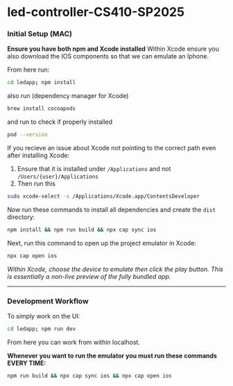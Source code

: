 # led-controller-CS410-SP2025

### Initial Setup (MAC)

**Ensure you have both npm and Xcode installed**
Within Xcode ensure you also download the IOS components so that we can emulate an Iphone.

From here run:

```bash
cd ledapp; npm install
```

also run (dependency manager for Xcode) 
```bash
brew install cocoapods
```
and run to check if properly installed
```bash
pod --version
```

If you recieve an issue about Xcode not pointing to the correct path even after installing Xcode:
1. Ensure that it is installed under `/Applications` and not `/Users/{user}/Applications`
2. Then run this 
```bash
sudo xcode-select -s /Applications/Xcode.app/ContentsDeveloper
```

Now run these commands to install all dependencies and create the `dist` directory:

```bash
npm install && npm run build && npx cap sync ios
```

Next, run this command to open up the project emulator in Xcode:
```bash
npx cap open ios
```

*Within Xcode, choose the device to emulate then click the play button. This is essentially a non-live preview of the fully bundled app.*

---
### Development Workflow

To simply work on the UI:
```bash
cd ledapp; npm run dev
```
From here you can work from within localhost.

**Whenever you want to run the emulator you must run these commands EVERY TIME:**
```bash
npm run build && npx cap sync ios && npx cap open ios
```
